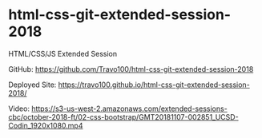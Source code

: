 # html-css-git-extended-session-2018

HTML/CSS/JS Extended Session

GitHub: https://github.com/Travo100/html-css-git-extended-session-2018

Deployed Site: https://travo100.github.io/html-css-git-extended-session-2018/

Video: https://s3-us-west-2.amazonaws.com/extended-sessions-cbc/october-2018-ft/02-css-bootstrap/GMT20181107-002851_UCSD-Codin_1920x1080.mp4
